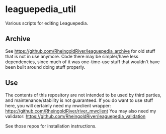 # leaguepedia_util
Various scripts for editing Leaguepedia.

## Archive
See https://github.com/RheingoldRiver/leaguepedia_archive for old stuff that is not in use anymore. Code there may be simpler/have less dependencies, since much of it was one-time-use stuff that wouldn't have been built around doing stuff properly.

## Use
The contents of this repository are not intended to be used by third parties, and maintenance/stability is not guaranteed. If you do want to use stuff here, you will certainly need my mwclient wrapper: https://github.com/RheingoldRiver/river_mwclient You may also need my validator: https://github.com/RheingoldRiver/leaguepedia_validation

See those repos for installation instructions.
